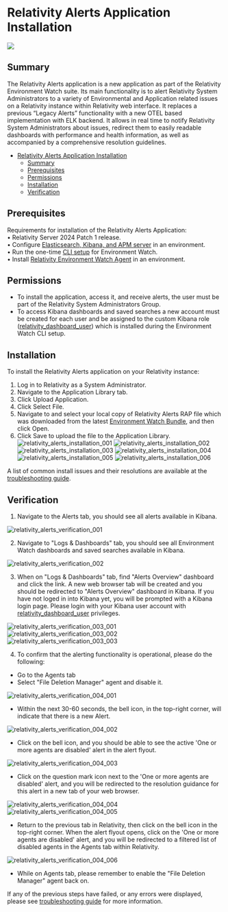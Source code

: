 # Relativity Alerts Application Installation
![](../resources/relativity_alerts_installation_step.png)

## Summary
The Relativity Alerts application is a new application as part of the Relativity Environment Watch suite. Its main functionality is to alert Relativity System Administrators to a variety of Environmental and Application related issues on a Relativity instance within Relativity web interface. It replaces a previous “Legacy Alerts” functionality with a new OTEL based implementation with ELK backend. It allows in real time to notify Relativity System Administrators about issues, redirect them to easily readable dashboards with performance and health information, as well as accompanied by a comprehensive resolution guidelines.

- [Relativity Alerts Application Installation](#relativity-alerts-application-installation)
  - [Summary](#summary)
  - [Prerequisites](#prerequisites)
  - [Permissions](#permissions)
  - [Installation](#installation)
  - [Verification](#verification)

## Prerequisites
Requirements for installation of the Relativity Alerts Application:  
• Relativity Server 2024 Patch 1 release.  
• Configure [Elasticsearch, Kibana, and APM server](https://github.com/relativitydev/server-bundle-release/blob/main/docs/elasticsearch_setup.md) in an environment.  
• Run the one-time [CLI setup](https://github.com/relativitydev/server-bundle-release/blob/main/docs/cli_environmentwatch_setup.md) for Environment Watch.  
• Install [Relativity Environment Watch Agent](https://github.com/relativitydev/server-bundle-release/blob/main/docs/environment_watch_installer.md) in an environment.

## Permissions
* To install the application, access it, and receive alerts, the user must be part of the Relativity System Administrators Group.
* To access Kibana dashboards and saved searches a new account must be created for each user and be assigned to the custom Kibana role ([relativity_dashboard_user](https://github.com/relativitydev/server-bundle-release/blob/main/docs/relativity_server_cli_setup.md#elastic-relativity_dashboard_user-role)) which is installed during the Environment Watch CLI setup.

## Installation
To install the Relativity Alerts application on your Relativity instance:
1. Log in to Relativity as a System Administrator.
2. Navigate to the Application Library tab.
3. Click Upload Application.
4. Click Select File.
5. Navigate to and select your local copy of Relativity Alerts RAP file which was downloaded from the latest [Environment Watch Bundle](https://github.com/relativitydev/server-bundle-release/releases), and then click Open.
6. Click Save to upload the file to the Application Library.
![relativity_alerts_installation_001](../resources/relativity_alerts_installation_001.png)
![relativity_alerts_installation_002](../resources/relativity_alerts_installation_002.png)
![relativity_alerts_installation_003](../resources/relativity_alerts_installation_003.png)
![relativity_alerts_installation_004](../resources/relativity_alerts_installation_004.png)
![relativity_alerts_installation_005](../resources/relativity_alerts_installation_005.png)
![relativity_alerts_installation_006](../resources/relativity_alerts_installation_006.png)

A list of common install issues and their resolutions are available at the [troubleshooting guide](relativity_alerts_troubleshooting.md).

## Verification
1. Navigate to the Alerts tab, you should see all alerts available in Kibana.

![relativity_alerts_verification_001](../resources/relativity_alerts_verification_001.png)

2. Navigate to "Logs & Dashboards" tab, you should see all Environment Watch dashboards and saved searches available in Kibana.

![relativity_alerts_verification_002](../resources/relativity_alerts_verification_002.png)

3. When on "Logs & Dashboards" tab, find "Alerts Overview" dashboard and click the link. A new web browser tab will be created and you should be redirected to "Alerts Overview" dashboard in Kibana. If you have not loged in into Kibana yet, you will be prompted with a Kibana login page. Please login with your Kibana user account with [relativity_dashboard_user](https://github.com/relativitydev/server-bundle-release/blob/main/docs/relativity_server_cli_setup.md#elastic-relativity_dashboard_user-role) privileges.

![relativity_alerts_verification_003_001](../resources/relativity_alerts_verification_003_001.png)
![relativity_alerts_verification_003_002](../resources/relativity_alerts_verification_003_002.png)
![relativity_alerts_verification_003_003](../resources/relativity_alerts_verification_003_003.png)

4. To confirm that the alerting functionality is operational, please do the following:
* Go to the Agents tab
* Select "File Deletion Manager" agent and disable it.

![relativity_alerts_verification_004_001](../resources/relativity_alerts_verification_004_001.png)

* Within the next 30-60 seconds, the bell icon, in the top-right corner, will indicate that there is a new Alert.

![relativity_alerts_verification_004_002](../resources/relativity_alerts_verification_004_002.png)

* Click on the bell icon, and you should be able to see the active 'One or more agents are disabled' alert in the alert flyout.

![relativity_alerts_verification_004_003](../resources/relativity_alerts_verification_004_003.png)

* Click on the question mark icon next to the 'One or more agents are disabled' alert, and you will be redirected to the resolution guidance for this alert in a new tab of your web browser.

![relativity_alerts_verification_004_004](../resources/relativity_alerts_verification_004_004.png)
![relativity_alerts_verification_004_005](../resources/relativity_alerts_verification_004_005.png)

* Return to the previous tab in Relativity, then click on the bell icon in the top-right corner. When the alert flyout opens, click on the 'One or more agents are disabled' alert, and you will be redirected to a filtered list of disabled agents in the Agents tab within Relativity.

![relativity_alerts_verification_004_006](../resources/relativity_alerts_verification_004_006.png)

* While on Agents tab, please remember to enable the "File Deletion Manager" agent back on.

If any of the previous steps have failed, or any errors were displayed, please see [troubleshooting guide](relativity_alerts_troubleshooting.md) for more information.

